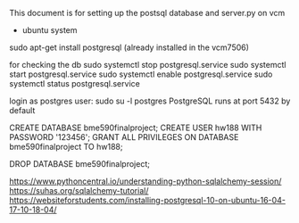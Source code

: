 This document is for setting up the postsql database and server.py on vcm 
* ubuntu system 

sudo apt-get install postgresql (already installed in the vcm7506)

for checking the db
sudo systemctl stop postgresql.service
sudo systemctl start postgresql.service
sudo systemctl enable postgresql.service
sudo systemctl status postgresql.service

login as postgres user: sudo su -l postgres
PostgreSQL runs at port 5432 by default 

CREATE DATABASE bme590finalproject;
CREATE USER hw188 WITH PASSWORD '123456';
GRANT ALL PRIVILEGES ON DATABASE bme590finalproject TO hw188;

DROP DATABASE bme590finalproject;


https://www.pythoncentral.io/understanding-python-sqlalchemy-session/
https://suhas.org/sqlalchemy-tutorial/
https://websiteforstudents.com/installing-postgresql-10-on-ubuntu-16-04-17-10-18-04/
